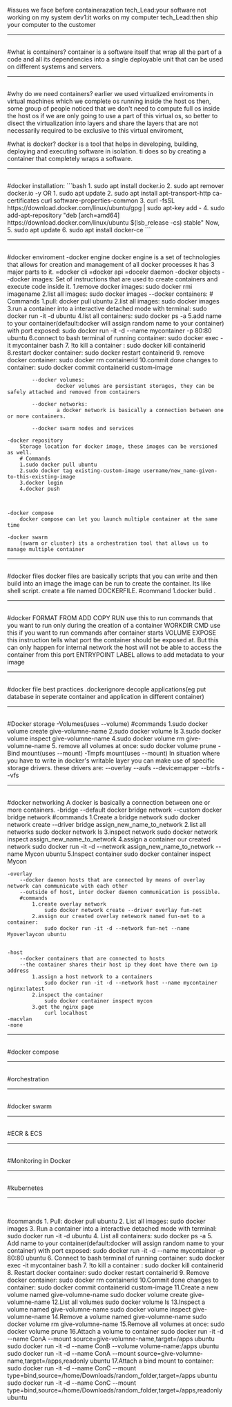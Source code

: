 #issues we face before containerazation 
	tech_Lead:your software not working on my system
	dev1:it works on my computer 
	tech_Lead:then ship your computer to the customer
<hr/>
<br/>
#what is containers?
	container is a software itself that wrap all the part of a code and all its dependencies into a single deployable unit that can be used on different systems and servers.

<hr/>
<br/>
#why do we need containers?
	earlier we used virtualized enviroments in virtual machines which we complete os running inside the host os then,
	some group of people noticed that we don't need to compute full os inside the host os if we are only going to use a part of this 	 virtual os, so better to disect the virtualization into layers and share the layers that are not necessarily required to be 		exclusive to this virtual enviroment,

#what is docker?
	docker is a tool that helps in developing, building, deploying and executing software in isolation. ti does so by creating a 		container that completely wraps a software.
<hr/>
<br/>
#docker installation:
	```bash
	1. sudo apt install docker.io
	2. sudo apt remover docker.io -y
	OR
	1. sudo apt update
	2. sudo apt install apt-transport-http ca-certificates curl software-properties-common
	3. curl -fsSL https://download.docker.com/linux/ubuntu/gpg | sudo apt-key add -
	4. sudo add-apt-repository "deb [arch=amd64] https://download.docker.com/linux/ubuntu $(lsb_release -cs) stable"
	Now,
	5. sudo apt update
	6. sudo apt install docker-ce
	```
	
<hr/>
<br/>
#docker enviroment
	-docker engine
		docker engine is a set of technologies that allows for creation and management of all docker processes it has 3 major parts to it.
			=docker cli		=docker api 	=docekr daemon
	-docker objects
			--docker images:
					Set of instructions that are used to create containers and execute code inside it.
					1.remove docker images:
						sudo docker rmi imagename
					2.list all images:
						sudo docker images
			--docker containers:
					# Commands
					1.pull:
						docker pull ubuntu
					2.list all images:
						sudo docker images
					3.run a container into a interactive detached mode with terminal:
						sudo docker run -it -d ubuntu
					4.list all containers:
						sudo docker ps -a
					5.add name to your container(default:docker will assign random name to your container) with port exposed:
						sudo docker run -it -d --name mycontainer -p 80:80 ubuntu
					6.connect to bash terminal of running container:
						sudo docker exec -it mycontainer bash
					7. !to kill a container :
						sudo docker kill containerid
					8.restart docker container:
						sudo docker restart containerid
					9. remove docker container:
						sudo docker rm containerid
					10.commit done changes to container:
						sudo docker commit containerid custom-image


			--docker volumes:
					docker volumes are persistant storages, they can be safely attached and removed from containers

			--docker networks:
					a docker network is basically a connection between one or more containers.

			--docker swarm nodes and services

	-docker repository
		Storage location for docker image, these images can be versioned as well.
		# Commands
		1.sudo docker pull ubuntu
		2.sudo docker tag existing-custom-image username/new_name-given-to-this-existing-image
		3.docker login
		4.docker push



	-docker compose
		docker compose can let you launch multiple container at the same time

	-docker swarm
		(swarm or cluster) its a orchestration tool that allows us to manage multiple container

<hr/>
<br/>
#docker files
	docker files are basically scripts that you can write and then build into an image the image can be run to create the container. Its like shell script. create a file named DOCKERFILE.
	#command
		1.docker bulid .

<hr/>
<br/>
#docker FORMAT
	FROM
	ADD
	COPY
	RUN use this to run commands that you want to run only during the creation of a container 
	WORKDIR
	CMD use this if you want to run commands after container starts
	VOLUME
	EXPOSE this instruction tells what port the container should be exposed at. But this can only happen for internal network the host will not be able to access the container from this port  
	ENTRYPOINT
	LABEL allows to add metadata to your image

<hr/>
<br/>
#docker file best practices
	.dockerignore
	decople applications(eg put database in seperate container and application in different container)

<hr/>
<br/>
#Docker storage
	-Volumes(uses --volume)
		#commands
			1.sudo docker volume create give-volumne-name
			2.sudo docker volume ls
			3.sudo docker volume inspect give-volumne-name
			4.sudo docker volume rm give-volumne-name
			5. remove all volumes at once:
				sudo docker volume prune
	-Bind mount(uses --mount)
	-Tmpfs mount(uses --mount)
	In situation where you have to write in docker's writable layer you can make use of specific storage drivers.
	these drivers are:
		--overlay
		--aufs
		--devicemapper
		--btrfs
		--vfs

<hr/>
<br/>
#docker networking
	A docker is basically a connection between one or more containers.
	-bridge
		--default docker bridge network
		--custom docker bridge network
		#commands
			1.Create a bridge network
				sudo docker network create --driver bridge assign_new_name_to_network
			2.list all networks
				sudo docker network ls
			3.inspect network
				sudo docker network inspect assign_new_name_to_network
			4.assign a container our created network
				sudo docker run -it -d --network assign_new_name_to_network --name Mycon ubuntu
			5.Inspect container
				sudo docker container inspect Mycon

	-overlay
		--docker daemon hosts that are connected by means of overlay network can communicate with each other 
		--outside of host, inter docker daemon communication is possible.
		#commands
			1.create overlay network
				sudo docker network create --driver overlay fun-net
			2.assign our created overlay netework named fun-net to a container:
				sudo docker run -it -d --network fun-net --name Myoverlaycon ubuntu
			

	-host
		--docker containers that are connected to hosts 
		--the container shares their host ip they dont have there own ip address 
			1.assign a host network to a containers
				sudo docker run -it -d --network host --name mycontainer nginx:latest
			2.inspect the container
				sudo docker container inspect mycon
			3.get the nginx page
				curl localhost 
	-macvlan
	-none

<hr/>
<br/>
#docker compose
<hr/>
<br/>
#orchestration
<hr/>
<br/>
#docker swarm
<hr/>
<br/>
#ECR & ECS
<hr/>
<br/>
#Monitoring in Docker
<hr/>
<br/>
#kubernetes
<hr/>
<br/>


#commands
	1. Pull:
		docker pull ubuntu
	2. List all images:
		sudo docker images
	3. Run a container into a interactive detached mode with terminal:
		sudo docker run -it -d ubuntu
	4. List all containers:
		sudo docker ps -a
	5. Add name to your container(default:docker will assign random name to your container) with port exposed:
		sudo docker run -it -d --name mycontainer -p 80:80 ubuntu
	6. Connect to bash terminal of running container:
		sudo docker exec -it mycontainer bash
	7. !to kill a container :
		sudo docker kill containerid
	8. Restart docker container:
		sudo docker restart containerid
	9. Remove docker container:
		sudo docker rm containerid
	10.Commit done changes to container:
		sudo docker commit containerid custom-image
	11.Create a new volume named give-volumne-name
		sudo docker volume create give-volumne-name
	12.List all volumes
		sudo docker volume ls
	13.Inspect a volume named give-volumne-name
		sudo docker volume inspect give-volumne-name
	14.Remove a volume named give-volumne-name
		sudo docker volume rm give-volumne-name
	15.Remove all volumes at once:
		sudo docker volume prune
	16.Attach a volume to container
		sudo docker run -it -d --name ConA --mount source=give-volumne-name,target=/apps ubuntu
		sudo docker run -it -d --name ConB --volume volume-name:/apps ubuntu
		sudo docker run -it -d --name ConA --mount source=give-volumne-name,target=/apps,readonly ubuntu
	17.Attach a bind mount to container:
		sudo docker run -it -d --name ConC --mount type=bind,source=/home/Downloads/random_folder,target=/apps ubuntu
		sudo docker run -it -d --name ConC --mount type=bind,source=/home/Downloads/random_folder,target=/apps,readonly ubuntu

	

